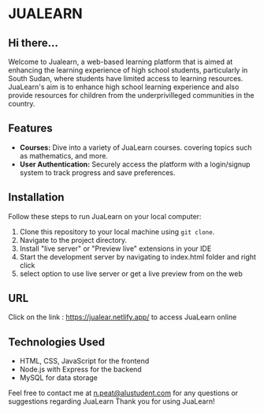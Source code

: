 # JUALEARN

## Hi there...
Welcome to Jualearn, a web-based learning platform that is aimed at enhancing the learning experience of high school students, particularly in South Sudan, where students have limited access to learning resources.
JuaLearn's aim is to enhance high school learning experience and also provide resources for children from the underprivilleged communities in the country.

## Features

- **Courses:** Dive into a variety of JuaLearn courses. covering topics such as mathematics, and more.
- **User Authentication:** Securely access the platform with a login/signup system to track progress and save preferences.

## Installation

Follow these steps to run JuaLearn on your local computer:

1. Clone this repository to your local machine using `git clone`.
2. Navigate to the project directory.
3. Install "live server" or "Preview live" extensions in your IDE
4. Start the development server by navigating to index.html folder and right click
5. select option to use live server or get a live preview from on the web

## URL
Click on the link : https://jualear.netlify.app/ to access JuaLearn online

## Technologies Used

- HTML, CSS, JavaScript for the frontend
- Node.js with Express for the backend
- MySQL for data storage


Feel free to contact me at n.peat@alustudent.com for any questions or suggestions regarding JuaLearn
Thank you for using JuaLearn!
